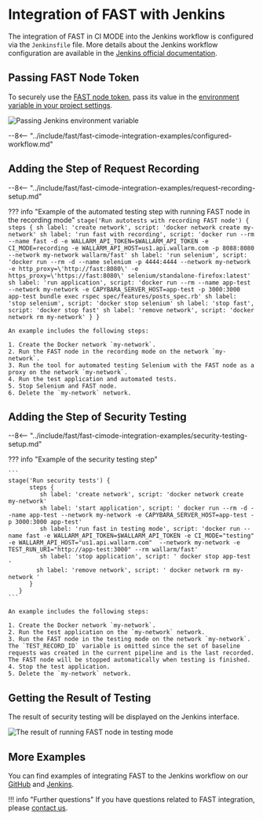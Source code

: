 [jenkins-config-pipeline]:      https://jenkins.io/doc/book/pipeline
[fast-node-token]:              ../../operations/create-node.md
[jenkins-parameterized-build]:  https://wiki.jenkins.io/display/JENKINS/Parameterized+Build
[jenkins-example-env-var]:     ../../../images/fast/poc/common/examples/jenkins-cimode/jenkins-add-token-example.png
[fast-example-jenkins-result]:  ../../../images/fast/poc/common/examples/jenkins-cimode/jenkins-result-example.png
[fast-ci-mode-record]:          ../ci-mode-recording.md#environment-variables-in-recording-mode
[fast-ci-mode-test]:            ../ci-mode-testing.md#environment-variables-in-testing-mode
[mail-to-us]:                   mailto:support@wallarm.com
[fast-examples-github]:         https://github.com/wallarm/fast-examples 
[fast-example-jenkins]:         https://jenkinsfast.demo.wallarm.com/

# Integration of FAST with Jenkins

The integration of FAST in CI MODE into the Jenkins workflow is configured via the `Jenkinsfile` file. More details about the Jenkins workflow configuration are available in the [Jenkins official documentation][jenkins-config-pipeline].

## Passing FAST Node Token

To securely use the [FAST node token][fast-node-token], pass its value in the [environment variable in your project settings][jenkins-parameterized-build].

![Passing Jenkins environment variable][jenkins-example-env-var]

--8<-- "../include/fast/fast-cimode-integration-examples/configured-workflow.md"

## Adding the Step of Request Recording

--8<-- "../include/fast/fast-cimode-integration-examples/request-recording-setup.md"

??? info "Example of the automated testing step with running FAST node in the recording mode"
    ```
    stage('Run autotests with recording FAST node') {
          steps {
             sh label: 'create network', script: 'docker network create my-network'
             sh label: 'run fast with recording', script: 'docker run --rm  --name fast -d -e WALLARM_API_TOKEN=$WALLARM_API_TOKEN -e CI_MODE=recording -e WALLARM_API_HOST=us1.api.wallarm.com -p 8088:8080 --network my-network wallarm/fast'
             sh label: 'run selenium', script: 'docker run --rm -d --name selenium -p 4444:4444 --network my-network -e http_proxy=\'http://fast:8080\' -e https_proxy=\'https://fast:8080\' selenium/standalone-firefox:latest'
             sh label: 'run application', script: 'docker run --rm --name app-test --network my-network -e CAPYBARA_SERVER_HOST=app-test -p 3000:3000 app-test bundle exec rspec spec/features/posts_spec.rb'
             sh label: 'stop selenium', script: 'docker stop selenium'
             sh label: 'stop fast', script: 'docker stop fast'
             sh label: 'remove network', script: 'docker network rm my-network'
          }
       }
    ```

    An example includes the following steps:

    1. Create the Docker network `my-network`.
    2. Run the FAST node in the recording mode on the network `my-network`.
    3. Run the tool for automated testing Selenium with the FAST node as a proxy on the network `my-network`.
    4. Run the test application and automated tests.
    5. Stop Selenium and FAST node.
    6. Delete the `my-network` network.

## Adding the Step of Security Testing

--8<-- "../include/fast/fast-cimode-integration-examples/security-testing-setup.md"

??? info "Example of the security testing step"

    ```
    stage('Run security tests') {
          steps {
             sh label: 'create network', script: 'docker network create my-network'
             sh label: 'start application', script: ' docker run --rm -d --name app-test --network my-network -e CAPYBARA_SERVER_HOST=app-test -p 3000:3000 app-test'
             sh label: 'run fast in testing mode', script: 'docker run --name fast -e WALLARM_API_TOKEN=$WALLARM_API_TOKEN -e CI_MODE="testing" -e WALLARM_API_HOST="us1.api.wallarm.com"  --network my-network -e TEST_RUN_URI="http://app-test:3000" --rm wallarm/fast'
             sh label: 'stop application', script: ' docker stop app-test '
            sh label: 'remove network', script: ' docker network rm my-network '
          }
       }
    ```

    An example includes the following steps:

    1. Create the Docker network `my-network`.
    2. Run the test application on the `my-network` network.
    3. Run the FAST node in the testing mode on the network `my-network`. The `TEST_RECORD_ID` variable is omitted since the set of baseline requests was created in the current pipeline and is the last recorded. The FAST node will be stopped automatically when testing is finished.
    4. Stop the test application.
    5. Delete the `my-network` network.

## Getting the Result of Testing

The result of security testing will be displayed on the Jenkins interface.

![The result of running FAST node in testing mode][fast-example-jenkins-result]

## More Examples

You can find examples of integrating FAST to the Jenkins workflow on our [GitHub][fast-examples-github] and [Jenkins][fast-example-jenkins].

!!! info "Further questions"
    If you have questions related to FAST integration, please [contact us][mail-to-us].